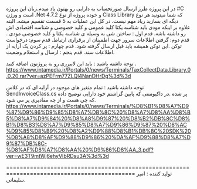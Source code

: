 در این پروژه طرز ارسال صورتحساب به دارایی رو بهتون یاد میدم.زبان این پروژه #C است و ورژن .Net 4.7.2 و خوده پروژه از نوع Class Library که شما میتونید هر نوع دیگه ای بسازید ریاد مهم نیست.
در کل این عملیات به 5 قسمت تقسیم میشه.
البته علاوه بر اینکه مودی باید شناسه یکتا کلید عمومی و کلید خصوصی و شناسه اقتصادی اش رو داشته باشه.
قدم اول : ساختن شی به وسیله ی شناسه یکتا و کلید خصوصی مودی .
قدم دوم: گرفتن اطلاعات سرور جهت اطمینان از برقراری ارتباط.
قدم سوم: درخواست توکن .این توکن همیشه باید قبل ارسال گرفته شود.
قدم چهارم : پر کردن یک آرایه از اطلاعات سند.
قدم پنجم : ارسال و استعلام وضعیت.

توجه داشته باشید : باید این لایبرری رو به پروژتون اضافه کنید .
https://www.intamedia.ir/Portals/0/news/Terminals/TaxCollectData.Library.0.0.20.rar?ver=azPEFrm77ZLQl4NanDHrDg%3d%3d

توجه داشته باشید : تمام متغیر های موجود در آرایه ای که در کلاس SendInvoiceClass.cs پر شده .در داکیومنتی که پایین گزاشتم خود دارایی توضیح داده که چی هست و از چه مقادیری پر می شود.
https://www.intamedia.ir/Portals/0/news/Terminals/%D8%B1%D8%A7%D9%87%D9%86%D9%85%D8%A7%DB%8C%20%D8%A7%D8%AA%D8%B5%D8%A7%D9%84%20%D8%A8%D9%87%20%D8%B2%DB%8C%D8%B1%D8%B3%D8%A7%D9%85%D8%A7%D9%86%D9%87%20%D8%AC%D9%85%D8%B9%20%D8%A2%D9%88%D8%B1%DB%8C%20SDK%20%D8%A8%D8%AF%D9%88%D9%86%20%DA%AF%D9%88%D8%A7%D9%87%DB%8C-%D8%AF%D8%A7%D8%AA%20%D9%86%D8%AA_3.pdf?ver=wE3T9mtWj6ehyVIbRDsu3A%3d%3d


============================================================================================
تولید کننده : امیر سلیمانی.
